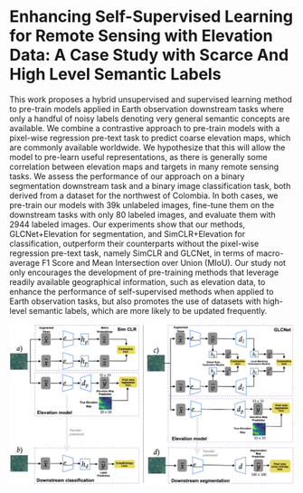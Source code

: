 # Enhancing Self-Supervised Learning for Remote Sensing with Elevation Data: A Case Study with Scarce And High Level Semantic Labels

This work proposes a hybrid unsupervised and supervised learning method to pre-train models applied in Earth observation downstream tasks where only a handful of noisy labels denoting very general semantic concepts are available. We combine a contrastive approach to pre-train models with a pixel-wise regression pre-text task to predict coarse elevation maps, which are commonly available worldwide. We hypothesize that this will allow the model to pre-learn useful representations, as there is generally some correlation between elevation maps and targets in many remote sensing tasks. We assess the performance of our approach on a binary segmentation downstream task and a binary image classification task, both derived from a dataset for the northwest of Colombia. In both cases, we pre-train our models with 39k unlabeled images, fine-tune them on the downstream tasks with only 80 labeled images, and evaluate them with 2944 labeled images. Our experiments show that our methods, GLCNet+Elevation for segmentation, and SimCLR+Elevation for classification, outperform their counterparts without the pixel-wise regression pre-text task, namely SimCLR and GLCNet, in terms of macro-average F1 Score and Mean Intersection over Union (MIoU). Our study not only encourages the development of pre-training methods that leverage readily available geographical information, such as elevation data, to enhance the performance of self-supervised methods when applied to Earth observation tasks, but also promotes the use of datasets with high-level semantic labels, which are more likely to be updated frequently.


![](images/architectures.png)
